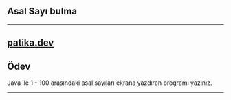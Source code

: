 ## Asal Sayı bulma

---------------------------------

[patika.dev](https://patika.dev)
--------------------------------

## Ödev 

Java ile 1 - 100 arasındaki asal sayıları ekrana yazdıran programı yazınız.


***

